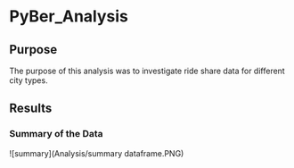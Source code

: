 # PyBer_Analysis

## Purpose
The purpose of this analysis was to investigate ride share data for different city types.

## Results

### Summary of the Data

![summary](Analysis/summary dataframe.PNG)
